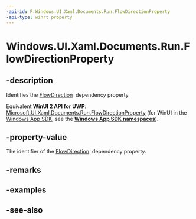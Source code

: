 ```yaml
---
-api-id: P:Windows.UI.Xaml.Documents.Run.FlowDirectionProperty
-api-type: winrt property
---
```


<!-- Property syntax
public Windows.UI.Xaml.DependencyProperty FlowDirectionProperty { get; }
-->

# Windows.UI.Xaml.Documents.Run.FlowDirectionProperty

## -description
Identifies the [FlowDirection](../windows.ui.xaml/frameworkelement_flowdirection.md)  dependency property.

Equivalent **WinUI 2 API for UWP**: [Microsoft.UI.Xaml.Documents.Run.FlowDirectionProperty](/windows/winui/api/microsoft.ui.xaml.documents.run.flowdirectionproperty) (for WinUI in the [Windows App SDK](/windows/apps/windows-app-sdk/), see the **[Windows App SDK namespaces](/windows/windows-app-sdk/api/winrt/)**).

## -property-value
The identifier of the [FlowDirection](../windows.ui.xaml/frameworkelement_flowdirection.md)  dependency property.

## -remarks

## -examples

## -see-also
